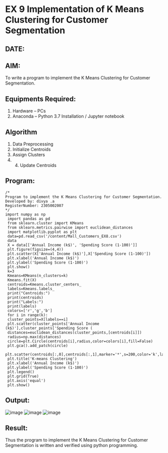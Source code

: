 # EX 9 Implementation of K Means Clustering for Customer Segmentation
## DATE:
## AIM:
To write a program to implement the K Means Clustering for Customer Segmentation.

## Equipments Required:
1. Hardware – PCs
2. Anaconda – Python 3.7 Installation / Jupyter notebook

## Algorithm
 1. Data Preprocessing
 2. Initialize Centroids
 3. Assign Clusters
 4.  4. Update Centroids


## Program:
```
/*
Program to implement the K Means Clustering for Customer Segmentation.
Developed by: divya .a
RegisterNumber: 2305002007
*/
import numpy as np
 import pandas as pd
 from sklearn.cluster import KMeans
 from sklearn.metrics.pairwise import euclidean_distances
 import matplotlib.pyplot as plt
 data=pd.read_csv('/content/Mall_Customers_EX8.csv')
 data
 X = data[['Annual Income (k$)', 'Spending Score (1-100)']]
 plt.figure(figsize=(4,4))
 plt.scatter(X['Annual Income (k$)'],X['Spending Score (1-100)'])
 plt.xlabel('Annual Income (k$)')
 plt.ylabel('Spending Score (1-100)')
 plt.show()
 k=3
 Kmeans=KMeans(n_clusters=k)
 Kmeans.fit(X)
 centroids=Kmeans.cluster_centers_
 labels=Kmeans.labels_
 print("Centroids:")
 print(centroids)
 print("Labels:")
 print(labels)
 colors=['r','g','b']
 for i in range(k):
 cluster_points=X[labels==i]
 plt.scatter(cluster_points['Annual Income (k$)'],cluster_points['Spending Score (
 distances=euclidean_distances(cluster_points,[centroids[i]])
 radius=np.max(distances)
 circle=plt.Circle(centroids[i],radius,color=colors[i],fill=False)
 plt.gca().add_patch(circle)
 plt.scatter(centroids[:,0],centroids[:,1],marker='*',s=200,color='k',label='Centroi
 plt.title('K-means Clustering')
 plt.xlabel('Annual Income (k$)')
 plt.ylabel('Spending Score (1-100)')
 plt.legend()
 plt.grid(True)
 plt.axis('equal')
 plt.show()
```

## Output:
![image](https://github.com/user-attachments/assets/b63dd222-05f9-4b10-beff-ba35ca403c21)
![image](https://github.com/user-attachments/assets/f3da6568-5c58-42be-b058-89582eaf6f19)
![image](https://github.com/user-attachments/assets/8f159a6a-8223-4c18-ab88-dcdb305c6af0)



## Result:
Thus the program to implement the K Means Clustering for Customer Segmentation is written and verified using python programming.

